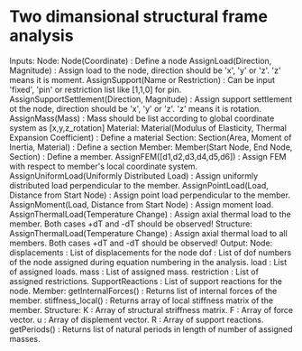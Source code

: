 # Two dimansional structural frame analysis


Inputs:
	Node:
		Node(Coordinate) : Define a node
		AssignLoad(Direction, Magnitude) : Assign load to the node, direction should be 'x', 'y' or 'z'. 'z' means it is moment.
                AssignSupport(Name or Restriction) : Can be input 'fixed', 'pin' or restriction list like [1,1,0] for pin.
                AssignSupportSettlement(Direction, Magnitude) : Assign support settlement ot the node, direction should be 'x', 'y' or 'z'. 'z' means it is rotation.
                AssignMass(Mass) : Mass should be list according to global coordinate system as [x,y,z_rotation]
        Material:
                Material(Modulus of Elasticity, Thermal Expansion Coefficient) : Define a material
        Section:
                Section(Area, Moment of Inertia, Material) : Define a section
        Member:
                Member(Start Node, End Node, Section) : Define a member.
                AssignFEM([d1,d2,d3,d4,d5,d6]) : Assign FEM with respect to member's local coordinate system.
                AssignUniformLoad(Uniformly Distributed Load) : Assign uniformly distributed load perpendicular to the member.
                AssignPointLoad(Load, Distance from Start Node) : Assign point load perpendicular to the member.
                AssignMoment(Load, Distance from Start Node) : Assign moment load.
                AssignThermalLoad(Temperature Change) : Assign axial thermal load to the member. Both cases +dT and -dT should be observed!
	Structure:
		AssignThermalLoad(Temperature Change) : Assign axial thermal load to all members. Both cases +dT and -dT should be observed!
Output:
        Node:
                displacements : List of displacements for the node
		dof : List of dof numbers of the node assigned during equation numbering in the analysis.
                load : List of assigned loads.
		mass : List of assigned mass.
		restriction : List of assigned restrictions.
                SupportReactions : List of support reactions for the node.
        Member:
                getInternalForces() : Returns list of internal forces of the member.
                stiffness_local() : Returns array of local stiffness matrix of the member.
        Structure:
                K : Array of structural striffness matrix.
                F : Array of force vector.
                u : Array of displement vector.
                R : Array of support reactions.
		getPeriods() : Returns list of natural periods in length of number of assigned masses.
